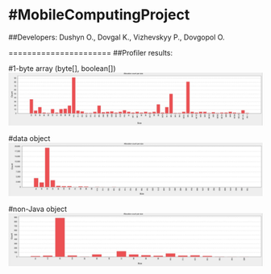 #MobileComputingProject
======================

##Developers: Dushyn O., Dovgal K., Vizhevskyy P., Dovgopol O.

======================
##Profiler results:

#1-byte array (byte[], boolean[])
![1-byte array (byte[], boolean[])](https://github.com/ODushyn/MobileComputingProject/blob/master/profiler/1-byte%20array%20(byte%5B%5D%2C%20boolean%5B%5D).jpg)

#data object
![data object](https://github.com/ODushyn/MobileComputingProject/blob/master/profiler/data%20object.jpg)

#non-Java object
![non-Java object](https://github.com/ODushyn/MobileComputingProject/blob/master/profiler/non-Java%20object.jpg)
